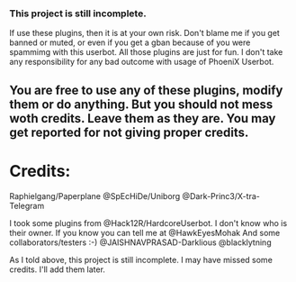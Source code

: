 ### This project is still incomplete.
If use these plugins, then it is at your own risk. Don't blame me if you get banned or muted, or even if you get a gban because of you were spammimg with this userbot. All those plugins are just for fun. 
I don't take any responsibility for any bad outcome with usage of PhoeniX Userbot.


## You are free to use any of these plugins, modify them or do anything. But you should not mess woth credits. Leave them as they are. You may get reported for not giving proper credits.

# Credits:
Raphielgang/Paperplane 
@SpEcHiDe/Uniborg
@Dark-Princ3/X-tra-Telegram

I took some plugins from @Hack12R/HardcoreUserbot. I don't know who is their owner. If you know you can tell me at @HawkEyesMohak
And some collaborators/testers :-)
@JAISHNAVPRASAD-Darklious
@blacklytning

As I told above, this project is still incomplete. I may have missed some credits. I'll add them later.
